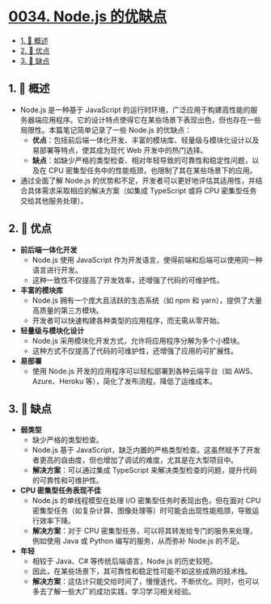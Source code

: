 # [0034. Node.js 的优缺点](https://github.com/tnotesjs/TNotes.nodejs/tree/main/notes/0034.%20Node.js%20%E7%9A%84%E4%BC%98%E7%BC%BA%E7%82%B9)

<!-- region:toc -->

- [1. 📝 概述](#1--概述)
- [2. 📒 优点](#2--优点)
- [3. 📒 缺点](#3--缺点)

<!-- endregion:toc -->

## 1. 📝 概述

- Node.js 是一种基于 JavaScript 的运行时环境，广泛应用于构建高性能的服务器端应用程序。它的设计特点使得它在某些场景下表现出色，但也存在一些局限性。本篇笔记简单记录了一些 Node.js 的优缺点：
  - **优点**：包括前后端一体化开发、丰富的模块库、轻量级与模块化设计以及易部署等特点，使其成为现代 Web 开发中的热门选择。
  - **缺点**：如缺少严格的类型检查、相对年轻导致的可靠性和稳定性问题，以及在 CPU 密集型任务中的性能瓶颈，也限制了其在某些场景下的应用。
- 通过全面了解 Node.js 的优势和不足，开发者可以更好地评估其适用性，并结合具体需求采取相应的解决方案（如集成 TypeScript 或将 CPU 密集型任务交给其他服务处理）。

## 2. 📒 优点

- **前后端一体化开发**
  - Node.js 使用 JavaScript 作为开发语言，使得前端和后端可以使用同一种语言进行开发。
  - 这种一致性不仅提高了开发效率，还增强了代码的可维护性。
- **丰富的模块库**
  - Node.js 拥有一个庞大且活跃的生态系统（如 npm 和 yarn），提供了大量高质量的第三方模块。
  - 开发者可以快速构建各种类型的应用程序，而无需从零开始。
- **轻量级与模块化设计**
  - Node.js 采用模块化开发方式，允许将应用程序分解为多个小模块。
  - 这种方式不仅提高了代码的可维护性，还增强了应用的可扩展性。
- **易部署**
  - 使用 Node.js 开发的应用程序可以轻松部署到各种云端平台（如 AWS、Azure、Heroku 等），简化了发布流程，降低了运维成本。

## 3. 📒 缺点

- **弱类型**
  - 缺少严格的类型检查。
  - Node.js 基于 JavaScript，缺乏内置的严格类型检查。这虽然赋予了开发者更高的自由度，但也增加了调试的难度，尤其是在大型项目中。
  - **解决方案**：可以通过集成 TypeScript 来解决类型检查的问题，提升代码的可靠性和可维护性。
- **CPU 密集型任务表现不佳**
  - Node.js 的单线程模型在处理 I/O 密集型任务时表现出色，但在面对 CPU 密集型任务（如复杂计算、图像处理等）时可能会出现性能瓶颈，导致运行效率下降。
  - **解决方案**：对于 CPU 密集型任务，可以将其转发给专门的服务来处理，例如使用 Java 或 Python 编写的服务，从而弥补 Node.js 的不足。
- **年轻**
  - 相较于 Java、C# 等传统后端语言，Node.js 的历史较短。
  - 因此，在某些场景下，其可靠性和稳定性可能不如这些成熟的技术栈。
  - **解决方案**：这估计只能交给时间了，慢慢迭代，不断优化。同时，也可以多去了解一些大厂的成功实践，学习学习相关经验。
